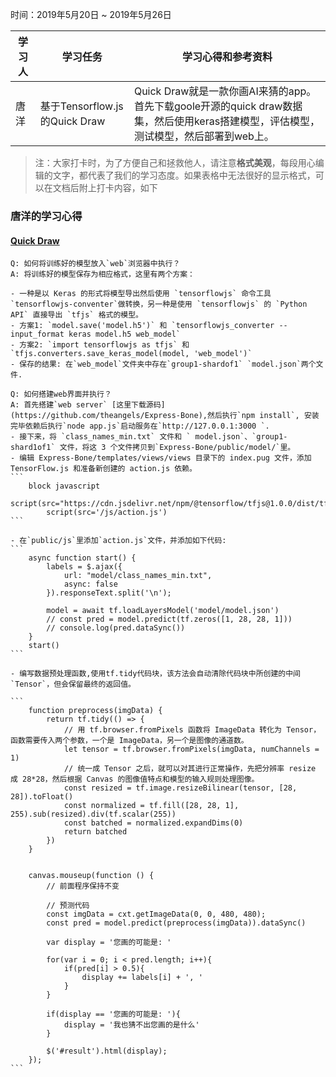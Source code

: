 时间：2019年5月20日 ~ 2019年5月26日

学习人|学习任务|学习心得和参考资料
------ | ------ | ------ 
唐洋 | 基于Tensorflow.js的Quick Draw | Quick Draw就是一款你画AI来猜的app。首先下载goole开源的quick draw数据集，然后使用keras搭建模型，评估模型，测试模型，然后部署到web上。

> 注：大家打卡时，为了方便自己和拯救他人，请注意**格式美观**，每段用心编辑的文字，都代表了我们的学习态度。如果表格中无法很好的显示格式，可以在文档后附上打卡内容，如下

### 唐洋的学习心得

#### [Quick Draw](https://github.com/Mic-JasonTang/QuickDraw)

	Q: 如何将训练好的模型放入`web`浏览器中执行？
	A: 将训练好的模型保存为相应格式，这里有两个方案：

	- 一种是以 Keras 的形式将模型导出然后使用 `tensorflowjs` 命令工具`tensorflowjs-conventer`做转换，另一种是使用 `tensorflowjs` 的 `Python API` 直接导出 `tfjs` 格式的模型。
	- 方案1: `model.save('model.h5')` 和 `tensorflowjs_converter --input_format keras model.h5 web_model`
	- 方案2: `import tensorflowjs as tfjs` 和 `tfjs.converters.save_keras_model(model, 'web_model')`
	- 保存的结果: 在`web_model`文件夹中存在`group1-shardof1` `model.json`两个文件.

	Q: 如何搭建web界面并执行？
	A: 首先搭建`web server` [这里下载源码](https://github.com/theangels/Express-Bone),然后执行`npm install`, 安装完毕依赖后执行`node app.js`启动服务在`http://127.0.0.1:3000 `.
	- 接下来，将 `class_names_min.txt` 文件和 ` model.json`、`group1-shard1of1` 文件，将这 3 个文件拷贝到`Express-Bone/public/model/`里。
	- 编辑 Express-Bone/templates/views/views 目录下的 index.pug 文件，添加 TensorFlow.js 和准备新创建的 action.js 依赖。
	```
		block javascript
		    script(src="https://cdn.jsdelivr.net/npm/@tensorflow/tfjs@1.0.0/dist/tf.min.js")
		    script(src='/js/action.js')
	```

	- 在`public/js`里添加`action.js`文件，并添加如下代码:
	```
		async function start() {
		    labels = $.ajax({
		        url: "model/class_names_min.txt",
		        async: false
		    }).responseText.split('\n');

		    model = await tf.loadLayersModel('model/model.json')
		    // const pred = model.predict(tf.zeros([1, 28, 28, 1]))
		    // console.log(pred.dataSync())
		}
		start()
	```

	- 编写数据预处理函数,使用tf.tidy代码块，该方法会自动清除代码块中所创建的中间`Tensor`，但会保留最终的返回值。	

	```
		function preprocess(imgData) {
		    return tf.tidy(() => {
		    	// 用 tf.browser.fromPixels 函数将 ImageData 转化为 Tensor，函数需要传入两个参数，一个是 ImageData，另一个是图像的通道数。
		        let tensor = tf.browser.fromPixels(imgData, numChannels = 1)
		        // 统一成 Tensor 之后，就可以对其进行正常操作，先把分辨率 resize 成 28*28，然后根据 Canvas 的图像值特点和模型的输入规则处理图像。
		        const resized = tf.image.resizeBilinear(tensor, [28, 28]).toFloat()
				const normalized = tf.fill([28, 28, 1], 255).sub(resized).div(tf.scalar(255))
				const batched = normalized.expandDims(0)
				return batched
		    })
		}


		canvas.mouseup(function () {
		    // 前面程序保持不变

		    // 预测代码
		    const imgData = cxt.getImageData(0, 0, 480, 480);
		    const pred = model.predict(preprocess(imgData)).dataSync()

		    var display = '您画的可能是: '

		    for(var i = 0; i < pred.length; i++){
		        if(pred[i] > 0.5){
		            display += labels[i] + ', '
		        }
		    }

		    if(display == '您画的可能是: '){
		        display = '我也猜不出您画的是什么'
		    }

		    $('#result').html(display);
		});
	```
